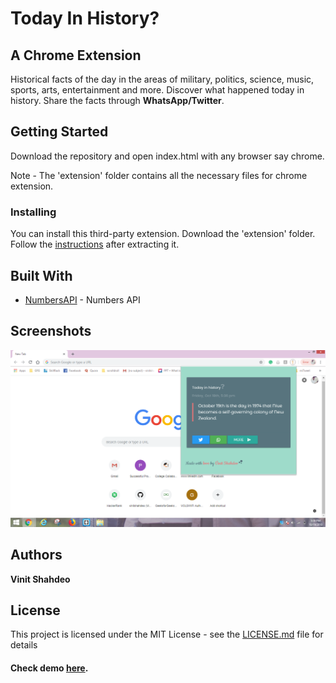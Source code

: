 # Today In History?
## A Chrome Extension

Historical facts of the day in the areas of military, politics, science, music, sports, arts, entertainment and more. Discover what happened today in history. Share the facts through **WhatsApp/Twitter**.

## Getting Started

Download the repository and open index.html with any browser say chrome.

Note - The 'extension' folder contains all the necessary files for chrome extension.

### Installing

You can install this third-party extension. 
Download the 'extension' folder. Follow the <a href="https://www.cnet.com/how-to/how-to-install-chrome-extensions-manually/" target="_blank">instructions</a> after extracting it.

## Built With

* [NumbersAPI](http://numberapi.com/) - Numbers API

## Screenshots

![alt text](./screenshots/screenshot1.png)

## Authors

**Vinit Shahdeo**

## License

This project is licensed under the MIT License - see the [LICENSE.md](https://github.com/vinitshahdeo/TodayInHistory/blob/master/LICENSE) file for details

#### Check demo <a href="https://vinitshahdeo.github.io/TodayInHistory/" target="_blank">here</a>.